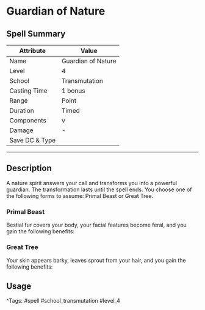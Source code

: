 # Guardian of Nature

## Spell Summary

| Attribute        | Value                  |
|------------------|------------------------|
| Name             | Guardian of Nature                 |
| Level            | 4                |
| School           | Transmutation          |
| Casting Time     | 1 bonus              |
| Range            | Point            |
| Duration         | Timed             |
| Components       | v             |
| Damage           | -               |
| Save DC & Type   |              |

---

## Description

A nature spirit answers your call and transforms you into a powerful guardian. The transformation lasts until the spell ends. You choose one of the following forms to assume: Primal Beast or Great Tree.

### Primal Beast

Bestial fur covers your body, your facial features become feral, and you gain the following benefits:

### Great Tree

Your skin appears barky, leaves sprout from your hair, and you gain the following benefits:

## Usage


^Tags: #spell #school_transmutation #level_4